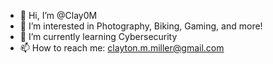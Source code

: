 - 👋 Hi, I’m @Clay0M
- 👀 I’m interested in Photography, Biking, Gaming, and more!
- 🌱 I’m currently learning Cybersecurity
- 📫 How to reach me: clayton.m.miller@gmail.com

<!---
Clay0M/Clay0M is a ✨ special ✨ repository because its `README.md` (this file) appears on your GitHub profile.
You can click the Preview link to take a look at your changes.
--->
